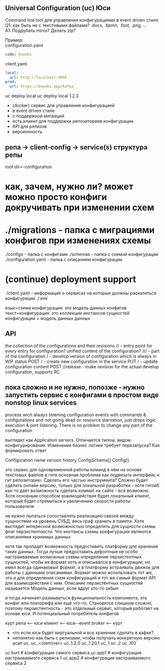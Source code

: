 Universal Configuration (uc) Юси
---
Command line tool для управления конфигурациями в event driven стиле  
Q1: как быть не с текстовыми файлами? .docx, .bpmn, .font, .png, ...  
A1: Подрубать minio? Делать zip?

Пример:  
configuration.yaml
```yaml
code: boooks
```
client.yaml
```yaml
local:
  url: http://localhost:9094
prod:
  url: https://boooks.app/kafka
```
uc deploy local
uc deploy local 1.2.3



- (docker) сервис для управления конфигурацией
- в event driven стиле
- с поддержкой миграций
- есть клиент для поддержки репозиториев конфигурации
- API для релизов
- версионность


репа -> client-config -> service(s)
структура репы
---
root dir=<project>-configuration
# как, зачем, нужно ли? может можно просто конфиги докручивать при изменении схем
# ./migrations 			- папка с миграциями конфигов при изменениях схемы
./configs 				- папка с конфигами
./schemas 				- папка с схемой конфигурации
./configuration.yaml	- папка с описанием конфигурации
# (continue) deployment support
./client.yaml 			- информация о сервисах на которые должны раскатиться конфигурации
./.env

язык=схема конфигурации: это модель данных конфигов
текст=конфигурация: это коллекции инстансов сущностей конфигурации + модель данных данных


API
---
the collection of the configurations and their revisions
/<name>/<semantic-version> - entry point for every entry for configuration? unified content of the configuration?
/<name>/<semantic-version>/<path> - part of the configuration
/<name> - develop version of configuration which is always in WIP status
POST /<name> - create new configuration in the service
PUT /<name> - update configuration content
POST /<name>/release - make revision for the actual develop configuration, supports RC


пока сложно и не нужно, попозже - нужно запустить сервис с конфигами в простом виде
nonstop linux services
---
process wich always listening configuration events with commands & configurations and not going dead on resource starvation, just drops logic execution & port listening. There is no problem to
change any part of the configuration

выглядит как Application servers. Отличается типом, видом конфигурирования. Изменения бизнес логики требует перезапуска? Как формировать ответ


Configuration
name
version
history
ConfigSchema[]
Config[]

это сервис для одновременной работы команд в нём на основе текстовых файлов в гите
основная проблема как подвязать интерфейс к гит репозиторию. Сделать его частью инструмента?
Сложно будет сделать онлайн версию, только для локальной разработки - хотя гитлаб как-то даёт
возможность сделать коммит на сайте - всё возможно. Хотя основным способом взаимодействия будет
локальный клиент, который будет стремиться к увеличению скорости работы пользователя

не нужно пытаться сопоставлять реализацию связей между сущностями на уровень СУБД, весь граф
хранить в памяти. Хотя выглядит интересной возможностью определить для сущности схемы флаг
перзистентности. Что инстансы схемы конфигурации являются описаниями хранимых данных

хотя так пропадёт возможность предоставить платформу для хранения таких данных. Тогда лучше
предоставить дефолтные не особо настраиваемые возможные схемы определения перзистентных
сущностей, чтобы их формат хоть и описывался в конфигурации, но имел всегда одинаковый формат,
а в платформу встраивать движок для работы с данными описаниями. Формат можно использовать тот
же, что и для определения схем конфигураций и тот же самый формат API для взаимодействия с ним.
Описание перзистентных сущностей называется Модель данных, если вдруг кто-то забыл

и тогда начинает размываться функциональность компонента, это конфиг или платормфа или ещё что-то.
Становится слишком сложно, поэтому перзистентность - это отдельный сервис, который работает на
основе юси. И потенциальный потребитель конфигов

курт репа <-- юси клиент <-- юси--event broker <-- курт
- что если юси будет виртуальной и все хранение сделать в кафке?
- непонятно как быть с релизами, чтобы получать конкретную версию асап
  uc.<config-mnemonic>
  uc.<config-mnemonic>.<(sem)ver>
  uc.<config-mnemonic>.1.2.0
  uc.<config-mnemonic>.1.20.1
  uc.<config-mnemonic>.1
  uc.<config-mnemonic>.2
  uc.<config-mnemonic>.102

uc.kurt # конфигурация самого сервиса
uc.app1 # конфигурация настраиваемого сервиса 1
uc.app2 # конфигурация настраиваемого сервиса 2
